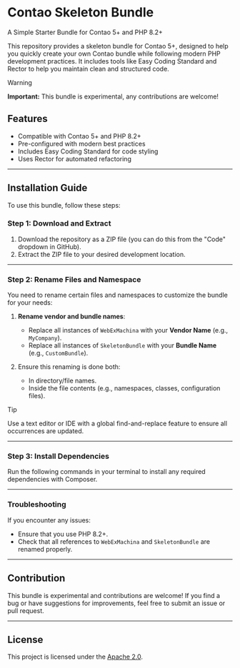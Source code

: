 # Contao Skeleton Bundle

A Simple Starter Bundle for Contao 5+ and PHP 8.2+

This repository provides a skeleton bundle for Contao 5+, designed to help you quickly create your own Contao bundle while following modern PHP development practices. It includes tools like Easy Coding Standard and Rector to help you maintain clean and structured code.

> [!WARNING]
>  **Important:** This bundle is experimental, any contributions are welcome!

## Features

- Compatible with Contao 5+ and PHP 8.2+
- Pre-configured with modern best practices
- Includes Easy Coding Standard for code styling
- Uses Rector for automated refactoring

---

## Installation Guide

To use this bundle, follow these steps:

### Step 1: Download and Extract

1. Download the repository as a ZIP file (you can do this from the "Code" dropdown in GitHub).
2. Extract the ZIP file to your desired development location.

---

### Step 2: Rename Files and Namespace

You need to rename certain files and namespaces to customize the bundle for your needs:

1. **Rename vendor and bundle names**:
    - Replace all instances of `WebExMachina` with your **Vendor Name** (e.g., `MyCompany`).
    - Replace all instances of `SkeletonBundle` with your **Bundle Name** (e.g., `CustomBundle`).

2. Ensure this renaming is done both:
    - In directory/file names.
    - Inside the file contents (e.g., namespaces, classes, configuration files).

> [!TIP]
> Use a text editor or IDE with a global find-and-replace feature to ensure all occurrences are updated.

---

### Step 3: Install Dependencies

Run the following commands in your terminal to install any required dependencies with Composer.

---

### Troubleshooting

If you encounter any issues:
- Ensure that you use PHP 8.2+.
- Check that all references to `WebExMachina` and `SkeletonBundle` are renamed properly.

---

## Contribution

This bundle is experimental and contributions are welcome! If you find a bug or have suggestions for improvements, feel free to submit an issue or pull request.

---

## License

This project is licensed under the [Apache 2.0](https://github.com/Web-Ex-Machina/contao-skeleton-bundle?tab=Apache-2.0-1-ov-file).
